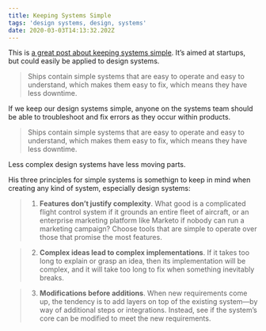 ```yaml
---
title: Keeping Systems Simple
tags: 'design systems, design, systems'
date: 2020-03-03T14:13:32.202Z
---
```

This is [a great post about keeping systems simple](https://www.gkogan.co/blog/simple-systems/). It’s aimed at startups, but could easily be applied to design systems.

> Ships contain simple systems that are easy to operate and easy to understand, which makes them easy to fix, which means they have less downtime.

If we keep our design systems simple, anyone on the systems team should be able to troubleshoot and fix errors as they occur within products.

> Ships contain simple systems that are easy to operate and easy to understand, which makes them easy to fix, which means they have less downtime.

Less complex design systems have less moving parts.

His three principles for simple systems is somethign to keep in mind when creating any kind of system, especially design systems:

> 1. **Features don’t justify complexity**.
> What good is a complicated flight control system if it grounds an entire fleet of aircraft, or an enterprise marketing platform like Marketo if nobody can run a marketing campaign? Choose tools that are simple to operate over those that promise the most features.

> 2. **Complex ideas lead to complex implementations**.
> If it takes too long to explain or grasp an idea, then its implementation will be complex, and it will take too long to fix when something inevitably breaks. 

> 3. **Modifications before additions**.
> When new requirements come up, the tendency is to add layers on top of the existing system—by way of additional steps or integrations. Instead, see if the system’s core can be modified to meet the new requirements.
